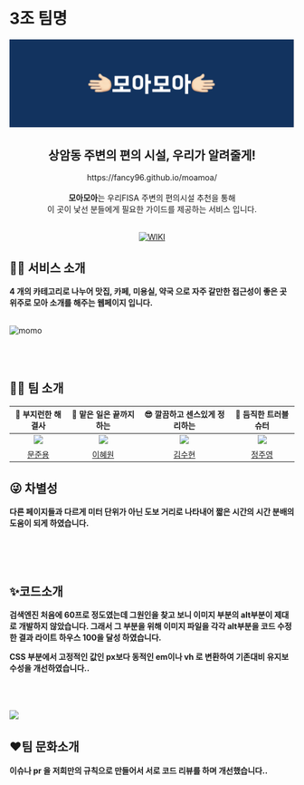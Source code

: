 # 3조 팀명

<div align=center>
    <img width="750" src="img/momo.png">
    <h2> 상암동 주변의 편의 시설, 우리가 알려줄게! </h2>
    https://fancy96.github.io/moamoa/
    <br>
    <br>
    <strong>모아모아</strong>는 우리FISA 주변의 편의시설 추천을 통해
    <br>
    이 곳이 낯선 분들에게 필요한 가이드를 제공하는 서비스 입니다.
    <br>
    <br>

[![WIKI](http://img.shields.io/badge/-GitHub%20WiKi-395FC1?style=flat&logo=GitHub&logoColor=white&link=https://github.com/Fancy96/wootegory/wiki)](https://github.com/Fancy96/wootegory/wiki)
    <br>

</div>



## 💁🏻 서비스 소개

<strong>4 개의 카테고리로 나누어 맛집, 카페, 미용실, 약국 으로 자주 갈만한 접근성이 좋은 곳 위주로 모아 소개를 해주는 웹페이지 입니다.</strong>
<br>
<br>

![momo](https://user-images.githubusercontent.com/93786956/234437967-990c65f0-5a96-4f85-bfff-e477ecfe8117.gif)

<br>
<br>


## 🙌🏻 팀 소개

|                 🤠 부지런한 해결사                  |                🫡 맡은 일은 끝까지 하는                |              😎 깔끔하고 센스있게 정리하는              |                   🤨 듬직한 트러블 슈터                    | 
|:--------------------------------------------:|:---------------------------------------------:|:-------------------------------------------:|:--------------------------------------------------:|
| ![](https://github.com/Fancy96.png?size=120) | ![](https://github.com/hyewon29.png?size=120) | ![](https://github.com/ooutta.png?size=120) | ![](https://github.com/suwonhansibak.png?size=120) |
|      [문준용](https://github.com/Fancy96)       |      [이혜원](https://github.com/hyewon29)       |      [김수현](https://github.com/ooutta)       |          [정주영](https://github.com/ooutta)          |


## 😜 차별성

<strong>다른 페이지들과 다르게 미터 단위가 아닌 도보 거리로 나타내어 짧은 시간의 시간 분배의 도움이 되게 하였습니다.</strong>
<br>
<br>
 

<br>
<br>

## ✨코드소개

<strong>검색엔진 처음에 60프로 정도였는데 그원인을 찾고 보니 이미지 부분의 alt부분이 제대로 개발하지 않았습니다. 그래서 그 부분을 위해 이미지 파일을 각각 alt부분을 코드 수정한 결과 라이트 하우스 100을 달성 하였습니다.

CSS 부분에서 고정적인 값인 px보다 동적인 em이나 vh 로 변환하여 기존대비 유지보수성을 개선하였습니다..</strong>
<br>
<br>
 

<br>
<br>
<img src="https://user-images.githubusercontent.com/93786956/234441194-a72af8c4-a394-45e8-baac-d62ffa049a05.PNG">



## ❤팀 문화소개

<strong>이슈나 pr 을 저희만의 규칙으로 만들어서 서로 코드 리뷰를 하며 개선했습니다..</strong>
<br>
<br>
 

<br>
<br>
